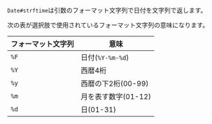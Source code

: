 `Date#strftime`は引数のフォーマット文字列で日付を文字列で返します。

次の表が選択肢で使用されているフォーマット文字列の意味になります。

| フォーマット文字列 | 意味 |
|-|-|
| `%F` | 日付(`%Y-%m-%d`) |
| `%Y` | 西暦4桁 |
| `%y` | 西暦の下2桁(00-99) |
| `%m` | 月を表す数字(01-12) |
| `%d` | 日(01-31) |
